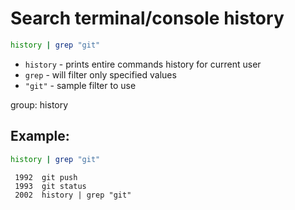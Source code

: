 # Search terminal/console history

```bash
history | grep "git"
```

- `history` - prints entire commands history for current user
- `grep` - will filter only specified values
- `"git"` - sample filter to use

group: history

## Example: 
```bash
history | grep "git"
```
```
 1992  git push
 1993  git status
 2002  history | grep "git"
```

